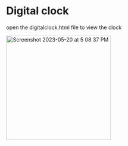 # Digital clock
open the digitalclock.html file to view the clock

<img width="281" alt="Screenshot 2023-05-20 at 5 08 37 PM" src="https://github.com/sreya711/100GIB-blockchain/assets/82823193/f310a22b-6d9c-40b0-9fbc-56881db5eba6">

